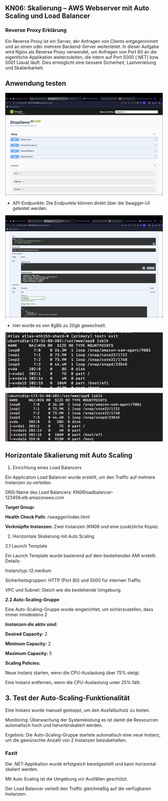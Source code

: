 ## KN06: Skalierung – AWS Webserver mit Auto Scaling und Load Balancer

###  Reverse Proxy Erklärung
Ein Reverse Proxy ist ein Server, der Anfragen von Clients entgegennimmt und an einen oder mehrere Backend-Server weiterleitet. In dieser Aufgabe wird Nginx als Reverse Proxy verwendet, um Anfragen von Port 80 an die eigentliche Applikation weiterzuleiten, die intern auf Port 5000 (.NET) bzw. 5001 (Java) läuft. Dies ermöglicht eine bessere Sicherheit, Lastverteilung und Skalierbarkeit.

## Anwendung testen
![alt text](<Bildschirmfoto 2025-01-29 um 12.39.49.png>)

- API-Endpunkte: Die Endpunkte können direkt über die Swagger-UI getestet werden.

![alt text](<Bildschirmfoto 2025-01-29 um 18.24.02.png>)

- hier wurde es von 8gBb zu 20gb gewechselt.

![alt text](<Bildschirmfoto 2025-01-29 um 18.25.34.png>) 

![alt text](<Bildschirmfoto 2025-01-29 um 18.28.42.png>) 


## Horizontale Skalierung mit Auto Scaling

1. Einrichtung eines Load Balancers

Ein Application Load Balancer wurde erstellt, um den Traffic auf mehrere Instanzen zu verteilen.

DNS-Name des Load Balancers: KN06loadbalancer-123456.elb.amazonaws.com

**Target Group:**

**Health Check Path:** /swagger/index.html

**Verknüpfte Instanzen:** Zwei Instanzen (KN06 und eine zusätzliche Kopie).

2. Horizontale Skalierung mit Auto Scaling

2.1 Launch Template

Ein Launch Template wurde basierend auf dem bestehenden AMI erstellt.
Details:

Instanztyp: t2.medium

Sicherheitsgruppen: HTTP (Port 80) und 5000 für internen Traffic.

VPC und Subnet: Gleich wie die bestehende Umgebung.

**2.2 Auto-Scaling-Gruppe**

Eine Auto-Scaling-Gruppe wurde eingerichtet, um sicherzustellen, dass immer mindestens 2 

***Instanzen die aktiv sind:***

**Desired Capacity:** 2

**Minimum Capacity:** 2

**Maximum Capacity:** 5

**Scaling Policies:**

Neue Instanz starten, wenn die CPU-Auslastung über 75% steigt.

Eine Instanz entfernen, wenn die CPU-Auslastung unter 25% fällt.

## 3. Test der Auto-Scaling-Funktionalität

Eine Instanz wurde manuell gestoppt, um den Ausfallschutz zu testen.

Monitoring: Überwachung der Systemleistung es ist damit die Ressourcen automatisch hoch und herunterskaliert werden.

Ergebnis: Die Auto-Scaling-Gruppe startete automatisch eine neue Instanz, um die gewünschte Anzahl von 2 Instanzen beizubehalten.

### Fazit
Die .NET-Applikation wurde erfolgreich bereitgestellt und kann horizontal skaliert werden.

Mit Auto Scaling ist die Umgebung vor Ausfällen geschützt.

Der Load Balancer verteilt den Traffic gleichmäßig auf die verfügbaren Instanzen.